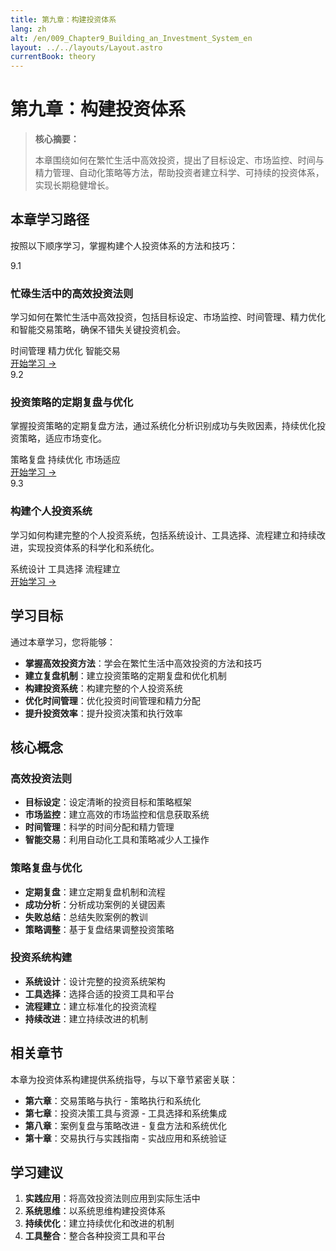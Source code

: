 ```yaml
---
title: 第九章：构建投资体系
lang: zh
alt: /en/009_Chapter9_Building_an_Investment_System_en
layout: ../../layouts/Layout.astro
currentBook: theory
---
```


# 第九章：构建投资体系

> **核心摘要：**
> 
> 本章围绕如何在繁忙生活中高效投资，提出了目标设定、市场监控、时间与精力管理、自动化策略等方法，帮助投资者建立科学、可持续的投资体系，实现长期稳健增长。

## 本章学习路径

按照以下顺序学习，掌握构建个人投资体系的方法和技巧：

<div class="chapters-grid">
  <div class="chapter-card">
    <div class="chapter-header">
      <span class="chapter-number">9.1</span>
      <h3>忙碌生活中的高效投资法则</h3>
    </div>
    <p>学习如何在繁忙生活中高效投资，包括目标设定、市场监控、时间管理、精力优化和智能交易策略，确保不错失关键投资机会。</p>
    <div class="chapter-features">
      <span class="feature-tag">时间管理</span>
      <span class="feature-tag">精力优化</span>
      <span class="feature-tag">智能交易</span>
    </div>
    <a href="/book1/009_Chapter9/9.1_Efficient_Investment_Lifestyle_CN" class="chapter-link">开始学习 →</a>
  </div>

  <div class="chapter-card">
    <div class="chapter-header">
      <span class="chapter-number">9.2</span>
      <h3>投资策略的定期复盘与优化</h3>
    </div>
    <p>掌握投资策略的定期复盘方法，通过系统化分析识别成功与失败因素，持续优化投资策略，适应市场变化。</p>
    <div class="chapter-features">
      <span class="feature-tag">策略复盘</span>
      <span class="feature-tag">持续优化</span>
      <span class="feature-tag">市场适应</span>
    </div>
    <a href="/book1/009_Chapter9/9.2_Strategy_Review_Optimization_CN" class="chapter-link">开始学习 →</a>
  </div>

  <div class="chapter-card">
    <div class="chapter-header">
      <span class="chapter-number">9.3</span>
      <h3>构建个人投资系统</h3>
    </div>
    <p>学习如何构建完整的个人投资系统，包括系统设计、工具选择、流程建立和持续改进，实现投资体系的科学化和系统化。</p>
    <div class="chapter-features">
      <span class="feature-tag">系统设计</span>
      <span class="feature-tag">工具选择</span>
      <span class="feature-tag">流程建立</span>
    </div>
    <a href="/book1/009_Chapter9/9.3_Personal_Investment_System_CN" class="chapter-link">开始学习 →</a>
  </div>
</div>

## 学习目标

通过本章学习，您将能够：

- **掌握高效投资方法**：学会在繁忙生活中高效投资的方法和技巧
- **建立复盘机制**：建立投资策略的定期复盘和优化机制
- **构建投资系统**：构建完整的个人投资系统
- **优化时间管理**：优化投资时间管理和精力分配
- **提升投资效率**：提升投资决策和执行效率

## 核心概念

### 高效投资法则
- **目标设定**：设定清晰的投资目标和策略框架
- **市场监控**：建立高效的市场监控和信息获取系统
- **时间管理**：科学的时间分配和精力管理
- **智能交易**：利用自动化工具和策略减少人工操作

### 策略复盘与优化
- **定期复盘**：建立定期复盘机制和流程
- **成功分析**：分析成功案例的关键因素
- **失败总结**：总结失败案例的教训
- **策略调整**：基于复盘结果调整投资策略

### 投资系统构建
- **系统设计**：设计完整的投资系统架构
- **工具选择**：选择合适的投资工具和平台
- **流程建立**：建立标准化的投资流程
- **持续改进**：建立持续改进的机制

## 相关章节

本章为投资体系构建提供系统指导，与以下章节紧密关联：

- **第六章**：交易策略与执行 - 策略执行和系统化
- **第七章**：投资决策工具与资源 - 工具选择和系统集成
- **第八章**：案例复盘与策略改进 - 复盘方法和系统优化
- **第十章**：交易执行与实践指南 - 实战应用和系统验证

## 学习建议

1. **实践应用**：将高效投资法则应用到实际生活中
2. **系统思维**：以系统思维构建投资体系
3. **持续优化**：建立持续优化和改进的机制
4. **工具整合**：整合各种投资工具和平台
